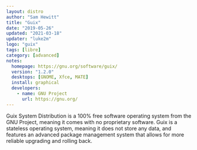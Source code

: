 ```yaml
---
layout: distro
author: "Sam Hewitt"
title: "Guix"
date: "2019-05-26"
updated: "2021-03-18"
updater: "luke2m"
logo: "guix"
tags: [libre]
category: [advanced]
notes:
  homepage: https://gnu.org/software/guix/
  version: "1.2.0"
  desktops: [GNOME, Xfce, MATE]
  install: graphical
  developers:
    - name: GNU Project
      url: https://gnu.org/
---
```


Guix System Distribution is a 100% free software operating system from the GNU Project, meaning it comes with no proprietary software. Guix is a stateless operating system, meaning it does not store any data, and features an advanced package management system that allows for more reliable upgrading and rolling back.
